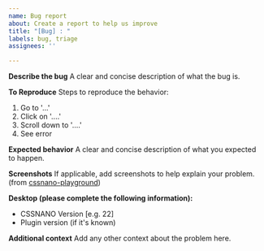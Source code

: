 ```yaml
---
name: Bug report
about: Create a report to help us improve
title: "[Bug] : "
labels: bug, triage
assignees: ''

---
```


**Describe the bug**
A clear and concise description of what the bug is.

**To Reproduce**
Steps to reproduce the behavior:
<!-- **Please add a reproducible repo or sandbox** -->
1. Go to '...'
2. Click on '....'
3. Scroll down to '....'
4. See error

**Expected behavior**
A clear and concise description of what you expected to happen.

**Screenshots**
If applicable, add screenshots to help explain your problem. (from [cssnano-playground](https://cssnano.co/playground/))

**Desktop (please complete the following information):**
- CSSNANO Version [e.g. 22] 
-  Plugin version (if it's known)
<!-- also mention the version in which it was version (if any) -->

**Additional context**
Add any other context about the problem here.
